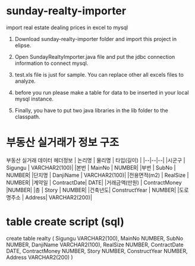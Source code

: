 # sunday-realty-importer
import real estate dealing prices in excel to mysql


1. Download sunday-realty-importer folder and import this project in elipse.

2. Open SundayRealtyImporter.java file and put the jdbc connection information to connect mysql.

3. test.xls file is just for sample. You can replace other all excels files to analyze.

4. before you run please make a table for data to be inserted in your local mysql instance.

5. Finally, you have to put two java libraries in the lib folder to the classpath. 



# 부동산 실거래가 정보 구조

부동산  실거래 데이터 헤더정보 
| 논리명 | 물리명 | 타입(길이) |
|--|--|--|
|시군구	|				Sigungu	|		VARCHAR2(100)|
|본번		|			MainNo		|	NUMBER|
|부번		|			SubNo		|	NUMBER|
|단지명	|				DanjiName	|	VARCHAR2(100)|
|전용면적(m2)	|		RealSize	|	NUMBER|
|계약일			|		ContractDate|	DATE|
|거래금액(만원)	|		ContractMoney	|NUMBER|
|층			|			Story	|		NUMBER|
|건축년도|				ConstructYear |  NUMBER|
|도로명주소	|			Address|			VARCHAR2(200)|


# table create script (sql)

create table realty (
Sigungu			VARCHAR2(100),
MainNo			NUMBER,
SubNo			NUMBER,
DanjiName		VARCHAR2(100),
RealSize		NUMBER,
ContractDate	DATE,
ContractMoney	NUMBER,
Story			NUMBER,
ConstructYear   NUMBER,
Address			VARCHAR2(200)
)
